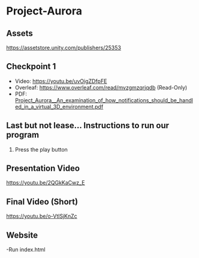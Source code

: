 # Project-Aurora

## Assets 
https://assetstore.unity.com/publishers/25353

## Checkpoint 1
- Video: https://youtu.be/uvOigZDfpFE
- Overleaf: https://www.overleaf.com/read/mvzgmzqrjqdb (Read-Only)
- PDF: [Project_Aurora__An_examination_of_how_notifications_should_be_handled_in_a_virtual_3D_environment.pdf](https://github.com/csu-hci-projects/Project-Aurora/files/8406454/Project_Aurora__An_examination_of_how_notifications_should_be_handled_in_a_virtual_3D_environment.pdf)

## Last but not lease... Instructions to run our program 
1. Press the play button

## Presentation Video
https://youtu.be/2QGkKaCwz_E

## Final Video (Short)
https://youtu.be/o-VtlSjKnZc

## Website
 -Run index.html 

